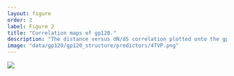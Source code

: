 ```yaml
---
layout: figure
order: 2
label: Figure 2
title: "Correlation maps of gp120."
description: "The distance versus dN/dS correlation plotted onto the gp120 structure. Red colors represent highly negative correlations--sites closer to those sites are are evolving more rapidly. Blue colors represent highly positive correlations--sites farther from those sites are evolving more rapidly. The correlations control for RSA. The volume containing the gp120 colored cartoon is the surface plot of the entire gp120/gp41 ecto domain of the HIV receptor-binding complex. In A, we show a front view of the correlation map without any glycosylations. In B, we show the front view with glycosylations in pale blue tint. In C, we show the side view of the correlation map without glycosylations. In D, we show the side view of the correlation map with glycosylations."
image: "data/gp120/gp120_structure/predictors/4TVP.png"
---
```

<img src="{{ site.baseurl }}/data/gp120/gp120_structure/predictors/4TVP.png">
